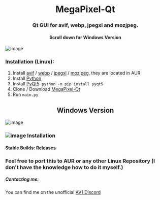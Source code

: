 <h1 align="center">MegaPixel-Qt</h1>
<h3 align="center">Qt GUI for avif, webp, jpegxl and mozjpeg.</h3>
<h4 align="center">Scroll down for Windows Version</h4>

![image](https://i.imgur.com/tp5Eepc.png)

### Installation (Linux):
1. Install [avif](https://aur.archlinux.org/packages/libavif-git/) / [webp](https://developers.google.com/speed/webp/) / [jpegxl](https://aur.archlinux.org/packages/libjpeg-xl-git/) / [mozjpeg](https://aur.archlinux.org/packages/mozjpeg), they are located in AUR 
2. Install [Python](https://www.python.org/)
3. Install [PyQt5](https://riverbankcomputing.com/software/pyqt/intro): `python -m pip install pyqt5`
4. Clone / Download [MegaPixel-Qt](https://github.com/Alkl58/MegaPixel-Qt/archive/main.zip)
5. Run `main.py`

<h2 align="center">Windows Version</h2>

![image](https://i.imgur.com/vozvSS6.png)

### ![image](https://i.imgur.com/Ql4lP4E.png) Installation

#### Stable Builds: [Releases](https://github.com/Alkl58/MegaPixel-Qt/releases)


### Feel free to port this to AUR or any other Linux Repository (I don't have the knowledge how to do it myself.)


##### Contacting me:
You can find me on the unofficial [AV1 Discord](https://discord.gg/HSBxne3)

